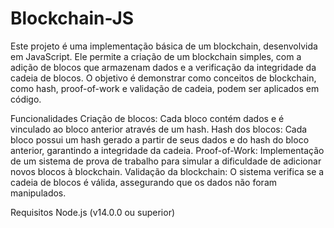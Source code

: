 # Blockchain-JS

Este projeto é uma implementação básica de um blockchain, desenvolvida em JavaScript. Ele permite a criação de um blockchain simples, com a adição de blocos que armazenam dados e a verificação da integridade da cadeia de blocos. O objetivo é demonstrar como conceitos de blockchain, como hash, proof-of-work e validação de cadeia, podem ser aplicados em código.

Funcionalidades
Criação de blocos: Cada bloco contém dados e é vinculado ao bloco anterior através de um hash.
Hash dos blocos: Cada bloco possui um hash gerado a partir de seus dados e do hash do bloco anterior, garantindo a integridade da cadeia.
Proof-of-Work: Implementação de um sistema de prova de trabalho para simular a dificuldade de adicionar novos blocos à blockchain.
Validação da blockchain: O sistema verifica se a cadeia de blocos é válida, assegurando que os dados não foram manipulados.

Requisitos
Node.js (v14.0.0 ou superior)

